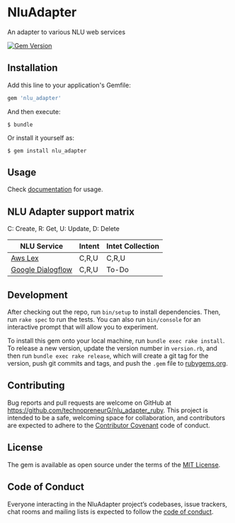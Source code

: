 # NluAdapter
An adapter to various NLU web services

[![Gem Version](https://badge.fury.io/rb/nlu_adapter.svg)](https://badge.fury.io/rb/nlu_adapter)

## Installation

Add this line to your application's Gemfile:

```ruby
gem 'nlu_adapter'
```

And then execute:

    $ bundle

Or install it yourself as:

    $ gem install nlu_adapter

## Usage

Check [documentation](docs) for usage.

## NLU Adapter support matrix

C: Create, R: Get, U: Update, D: Delete

NLU Service | Intent | Intet Collection
----------- | ------ | ----------------
[Aws Lex](https://aws.amazon.com/lex/) | C,R,U | C,R,U
[Google Dialogflow](https://dialogflow.com/) | C,R,U | To-Do


## Development

After checking out the repo, run `bin/setup` to install dependencies. Then, run `rake spec` to run the tests. You can also run `bin/console` for an interactive prompt that will allow you to experiment.

To install this gem onto your local machine, run `bundle exec rake install`. To release a new version, update the version number in `version.rb`, and then run `bundle exec rake release`, which will create a git tag for the version, push git commits and tags, and push the `.gem` file to [rubygems.org](https://rubygems.org).

## Contributing

Bug reports and pull requests are welcome on GitHub at https://github.com/technopreneurG/nlu_adapter_ruby. This project is intended to be a safe, welcoming space for collaboration, and contributors are expected to adhere to the [Contributor Covenant](http://contributor-covenant.org) code of conduct.

## License

The gem is available as open source under the terms of the [MIT License](https://opensource.org/licenses/MIT).

## Code of Conduct

Everyone interacting in the NluAdapter project’s codebases, issue trackers, chat rooms and mailing lists is expected to follow the [code of conduct](https://github.com/technopreneurG/nlu_adapter_ruby/blob/master/CODE_OF_CONDUCT.md).
